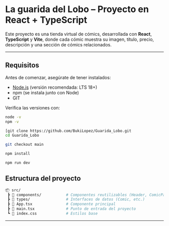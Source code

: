 # La guarida del Lobo – Proyecto en React + TypeScript

Este proyecto es una tienda virtual de cómics, desarrollada con **React**, **TypeScript** y **Vite**, donde cada cómic muestra su imagen, título, precio, descripción y una sección de cómics relacionados.

---

## Requisitos

Antes de comenzar, asegúrate de tener instalados:

- [Node.js](https://nodejs.org/) (versión recomendada: LTS 18+)
- npm (se instala junto con Node)
- GIT

Verifica las versiones con:

```bash
node -v
npm -v

[git clone https://github.com/BukiLopez/Guarida_Lobo.git
cd Guarida_Lobo

git checkout main

npm install

npm run dev
```
## Estructura del proyecto
```bash
📦 src/
 ┣ 📂 components/           # Componentes reutilizables (Header, ComicPanel, RelatedComics, etc.)
 ┣ 📂 types/                # Interfaces de datos (Comic, etc.)
 ┣ 📄 App.tsx               # Componente principal
 ┣ 📄 main.tsx              # Punto de entrada del proyecto
 ┗ 📄 index.css             # Estilos base
```

---
